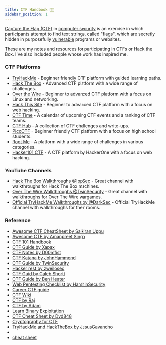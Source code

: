 ```yaml
---
title: CTF Handbook 🧑‍💻
sidebar_position: 1
---
```


[Capture the Flag (CTF)](https://en.wikipedia.org/wiki/Capture_the_flag_(cybersecurity)) in [computer security](https://en.wikipedia.org/wiki/Computer_security) is an exercise in which participants attempt to find text strings, called "flags", which are secretly hidden in purposefully [vulnerable](https://en.wikipedia.org/wiki/Vulnerability_(computer_security)) programs or websites.

These are my notes and resources for participating in CTFs or Hack the Box. I've also included people whose work has inspired me.

### CTF Platforms

- [TryHackMe](https://tryhackme.com/) - Beginner friendly CTF platform with guided learning paths.
- [Hack The Box](https://www.hackthebox.com/) - Advanced CTF platform with a wide range of challenges.
- [Over the Wire](https://overthewire.org/wargames/) - Beginner to advanced CTF platform with a focus on Linux and networking.
- [Hack This Site](https://www.hackthissite.org/) - Beginner to advanced CTF platform with a focus on web hacking.
- [CTF Time](https://ctftime.org/) - A calendar of upcoming CTF events and a ranking of CTF teams.
- [CTF Hub](https://www.ctf-hub.io/) - A collection of CTF challenges and write-ups.
- [PicoCTF](https://picoctf.com/) - Beginner friendly CTF platform with a focus on high school students.
- [Root Me](https://www.root-me.org/) - A platform with a wide range of challenges in various categories.
- [Hacker101 CTF](https://www.hacker101.com/) - A CTF platform by HackerOne with a focus on web hacking.

### YouTube Channels

- [Hack The Box Walkthroughs @IppSec](https://www.youtube.com/@ippsec) - Great channel with walkthroughs for Hack The Box machines.
- [Over The Wire Walkthroughs @TwinSecurity](https://www.youtube.com/@twinsecurity5023) - Great channel with walkthroughs for Over The Wire wargames.
- [Official TryHackMe Walkthroughs by @DarkSec](https://www.youtube.com/@DarkSec) - Official TryHackMe channel with walkthroughs for their rooms.

### Reference

- [Awesome CTF CheatSheet by Saikiran Uppu](https://github.com/uppusaikiran/awesome-ctf-cheatsheet)
- [Awesome CTF by Amanpreet Singh](https://github.com/apsdehal/awesome-ctf)
- [CTF 101 Handbook](https://ctf101.org/)
- [CTF Guide by Xapax](https://xapax.github.io/security/#)
- [CTF Notes by D00mfist](https://d00mfist.gitbooks.io/ctf/content/)
- [CTF Katana by JohnHammond](https://github.com/JohnHammond/ctf-katana)
- [CTF Guide by TwinSecurity](https://twin-security.com/ctf-cheatsheet/)
- [Hacker rest by zweilosec](https://zweilosec.gitbook.io/hackers-rest)
- [CTF Guid by Caleb Shortt](https://calebshortt.com/2020/11/30/a-quick-ctf-methodology/)
- [CTF Guide by Ben Heater](https://benheater.com/my-ctf-methodology/)
- [Web Pentesting Checklist by HarshinSecurity](https://github.com/harshinsecurity/web-pentesting-checklist)
- [Career CTF guide](https://trailofbits.github.io/ctf/intro/careers.html)
- [CTF Wiki](https://ctf-wiki.org/en/)
- [CTF by Raj](https://github.com/RajChowdhury240/CTF-CheatSheet)
- [CTF by Adam](https://github.com/Adamkadaban/CTFs)
- [Learn Binary Exploitation](https://github.com/Adamkadaban/LearnPwn)
- [CTF Cheat Sheet by Dvd848](https://dvd848.github.io/CTFs/CheatSheet.html)
- [Cryptography for CTF](https://medium.com/@anandrishav2228/cryptography-great-cheat-sheet-for-ctfs-d2ada754b319)
- [TryHackMe and HackTheBox by JesusGavancho](https://github.com/jesusgavancho/TryHackMe_and_HackTheBox)
-
- [cheat sheet](https://infosecwriteups.com/use-these-cheatsheets-to-increase-your-ctf-speed-ca12a01d396a)
